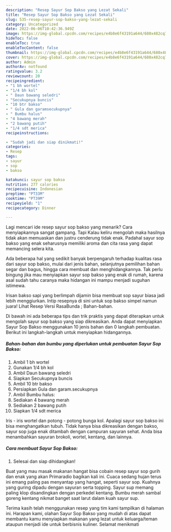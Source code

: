 ```yaml
---
description: "Resep Sayur Sop Bakso yang Lezat Sekali"
title: "Resep Sayur Sop Bakso yang Lezat Sekali"
slug: 535-resep-sayur-sop-bakso-yang-lezat-sekali
category: Uncategorized
date: 2022-06-06T10:42:36.949Z
image: https://img-global.cpcdn.com/recipes/e4b8e6f43191a644/680x482cq70/sayur-sop-bakso-foto-resep-utama.jpg
hideToc: false
enableToc: true
enableTocContent: false
thumbnail: https://img-global.cpcdn.com/recipes/e4b8e6f43191a644/680x482cq70/sayur-sop-bakso-foto-resep-utama.jpg
cover: https://img-global.cpcdn.com/recipes/e4b8e6f43191a644/680x482cq70/sayur-sop-bakso-foto-resep-utama.jpg
author: Admin
authorAv: notfound
ratingvalue: 3.2
reviewcount: 20
recipeingredient:
- "1 bh wortel"
- "1/4 bh kol"
- " Daun bawang seledri"
- "Secukupnya buncis"
- "10 btr bakso"
- " Gula dan garamsecukupnya"
- " Bumbu halus"
- "4 bawang merah"
- "2 bawang putih"
- "1/4 sdt merica"
recipeinstructions:

- "Sudah jadi dan siap dinikmati!"
categories:
- Resep
tags:
- sayur
- sop
- bakso

katakunci: sayur sop bakso 
nutrition: 277 calories
recipecuisine: Indonesian
preptime: "PT33M"
cooktime: "PT39M"
recipeyield: "1"
recipecategory: Dinner

---
```



Lagi mencari ide resep sayur sop bakso yang menarik? Cara menyiapkannya sangat gampang. Tapi Kalau keliru mengolah maka hasilnya tidak akan memuaskan dan justru cenderung tidak enak. Padahal sayur sop bakso yang enak seharusnya memiliki aroma dan cita rasa yang dapat memancing selera kita.


Ada beberapa hal yang sedikit banyak berpengaruh terhadap kualitas rasa dari sayur sop bakso, mulai dari jenis bahan, selanjutnya pemilihan bahan segar dan bagus, hingga cara membuat dan menghidangkannya. Tak perlu bingung jika mau menyiapkan sayur sop bakso yang enak di rumah, karena asal sudah tahu caranya maka hidangan ini mampu menjadi suguhan istimewa.

Irisan bakso sapi yang berlimpah dijamin bisa membuat sop sayur biasa jadi lebih menggiurkan. Intip resepnya di sini untuk sop bakso simpel namun juara! Lihat Resep Versi RasaBunda ; Bahan-bahan.


Di bawah ini ada beberapa tips dan trik praktis yang dapat diterapkan untuk mengolah sayur sop bakso yang siap dikreasikan. Anda dapat menyiapkan Sayur Sop Bakso menggunakan 10 jenis bahan dan 0 langkah pembuatan. Berikut ini langkah-langkah untuk menyiapkan hidangannya.

<!--inarticleads1-->

##### Bahan-bahan dan bumbu yang diperlukan untuk pembuatan Sayur Sop Bakso:

1. Ambil 1 bh wortel
1. Gunakan 1/4 bh kol
1. Ambil  Daun bawang seledri
1. Siapkan Secukupnya buncis
1. Ambil 10 btr bakso
1. Persiapkan  Gula dan garam.secukupnya
1. Ambil  Bumbu halus:
1. Sediakan 4 bawang merah
1. Sediakan 2 bawang putih
1. Siapkan 1/4 sdt merica


Iris - iris wortel dan potong - potong bunga kol. Apalagi sayur sop bakso ini bisa menghangatkan tubuh. Tidak hanya bisa dikreasikan dengan bakso, sayur sop juga enak ditambah dengan campuran sayuran sehat. Anda bisa menambahkan sayuran brokoli, wortel, kentang, dan lainnya. 

<!--inarticleads2-->

##### Cara membuat Sayur Sop Bakso:


1. Selesai dan siap dihidangkan!

Buat yang mau masak makanan hangat bisa cobain resep sayur sop gurih dan enak yang akan Primaradio bagikan kali ini. Cuaca sedang hujan terus ini emang paling pas menyantap yang hangat, seperti sayur sop. Kuahnya yang guring dipadu dengan sayuran serta topping. Sayur sup memang paling klop disandingkan dengan perkedel kentang. Bumbu merah sambal goreng kentang nikmat banget saat larut dalam kuah sayur sup. 

Terima kasih telah menggunakan resep yang tim kami tampilkan di halaman ini. Harapan kami, olahan Sayur Sop Bakso yang mudah di atas dapat membantu kamu menyiapkan makanan yang lezat untuk keluarga/teman ataupun menjadi ide untuk berbisnis kuliner. Selamat menikmati
